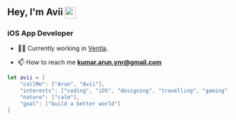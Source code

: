 <h2>Hey, I'm Avii <img src="https://media.giphy.com/media/H40GUD3NmdDwgeG82X/giphy.gif" width="25" height="27" align="center"></h2>

<h3>iOS App Developer</h3>

- 👨‍💻 Currently working in [Ventla](https://www.ventla.io).

- 📫 How to reach me **kumar.arun.ynr@gmail.com**

```SWIFT
let avii = [
    "callMe": ["Arun", "Avii"],
    "interests": ["coding", "iOS", "designing", "travelling", "gaming"],
    "nature": ["calm"],
    "goal": ["build a better world"]
]
```
